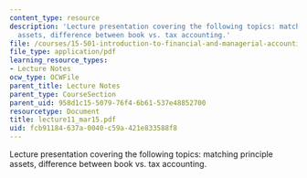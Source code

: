 ```yaml
---
content_type: resource
description: 'Lecture presentation covering the following topics: matching principle
  assets, difference between book vs. tax accounting.'
file: /courses/15-501-introduction-to-financial-and-managerial-accounting-spring-2004/fcb91184637a0040c59a421e833588f8_lecture11_mar15.pdf
file_type: application/pdf
learning_resource_types:
- Lecture Notes
ocw_type: OCWFile
parent_title: Lecture Notes
parent_type: CourseSection
parent_uid: 958d1c15-5079-76f4-6b61-537e48852700
resourcetype: Document
title: lecture11_mar15.pdf
uid: fcb91184-637a-0040-c59a-421e833588f8
---
```

Lecture presentation covering the following topics: matching principle assets, difference between book vs. tax accounting.

